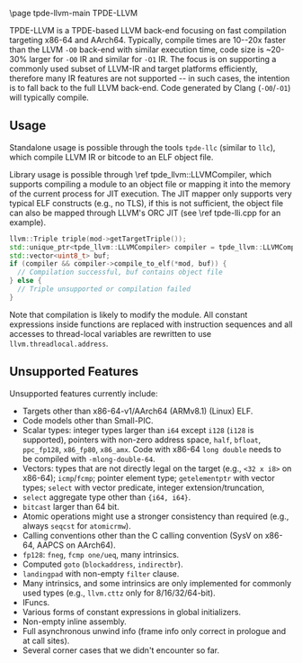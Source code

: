 \page tpde-llvm-main TPDE-LLVM

TPDE-LLVM is a TPDE-based LLVM back-end focusing on fast compilation targeting x86-64 and AArch64. Typically, compile times are 10--20x faster than the LLVM `-O0` back-end with similar execution time, code size is ~20-30% larger for `-O0` IR and similar for `-O1` IR. The focus is on supporting a commonly used subset of LLVM-IR and target platforms efficiently, therefore many IR features are not supported -- in such cases, the intention is to fall back to the full LLVM back-end. Code generated by Clang (`-O0`/`-O1`) will typically compile.

## Usage

Standalone usage is possible through the tools `tpde-llc` (similar to `llc`), which compile LLVM IR or bitcode to an ELF object file.

Library usage is possible through \ref tpde_llvm::LLVMCompiler, which supports compiling a module to an object file or mapping it into the memory of the current process for JIT execution. The JIT mapper only supports very typical ELF constructs (e.g., no TLS), if this is not sufficient, the object file can also be mapped through LLVM's ORC JIT (see \ref tpde-lli.cpp for an example).

```cpp
llvm::Triple triple(mod->getTargetTriple());
std::unique_ptr<tpde_llvm::LLVMCompiler> compiler = tpde_llvm::LLVMCompiler::create(triple);
std::vector<uint8_t> buf;
if (compiler && compiler->compile_to_elf(*mod, buf)) {
  // Compilation successful, buf contains object file
} else {
  // Triple unsupported or compilation failed
}
```

Note that compilation is likely to modify the module. All constant expressions inside functions are replaced with instruction sequences and all accesses to thread-local variables are rewritten to use `llvm.threadlocal.address`.

## Unsupported Features

Unsupported features currently include:

- Targets other than x86-64-v1/AArch64 (ARMv8.1) (Linux) ELF.
- Code models other than Small-PIC.
- Scalar types: integer types larger than `i64` except `i128` (`i128` is supported), pointers with non-zero address space, `half`, `bfloat`, `ppc_fp128`, `x86_fp80`, `x86_amx`. Code with x86-64 `long double` needs to be compiled with `-mlong-double-64`.
- Vectors: types that are not directly legal on the target (e.g., `<32 x i8>` on x86-64); `icmp`/`fcmp`; pointer element type; `getelementptr` with vector types; `select` with vector predicate, integer extension/truncation,
- `select` aggregate type other than `{i64, i64}`.
- `bitcast` larger than 64 bit.
- Atomic operations might use a stronger consistency than required (e.g., always `seqcst` for `atomicrmw`).
- Calling conventions other than the C calling convention (SysV on x86-64, AAPCS on AArch64).
- `fp128`: `fneg`, `fcmp one/ueq`, many intrinsics.
- Computed `goto` (`blockaddress`, `indirectbr`).
- `landingpad` with non-empty `filter` clause.
- Many intrinsics, and some intrinsics are only implemented for commonly used types (e.g., `llvm.cttz` only for 8/16/32/64-bit).
- IFuncs.
- Various forms of constant expressions in global initializers.
- Non-empty inline assembly.
- Full asynchronous unwind info (frame info only correct in prologue and at call sites).
- Several corner cases that we didn't encounter so far.
